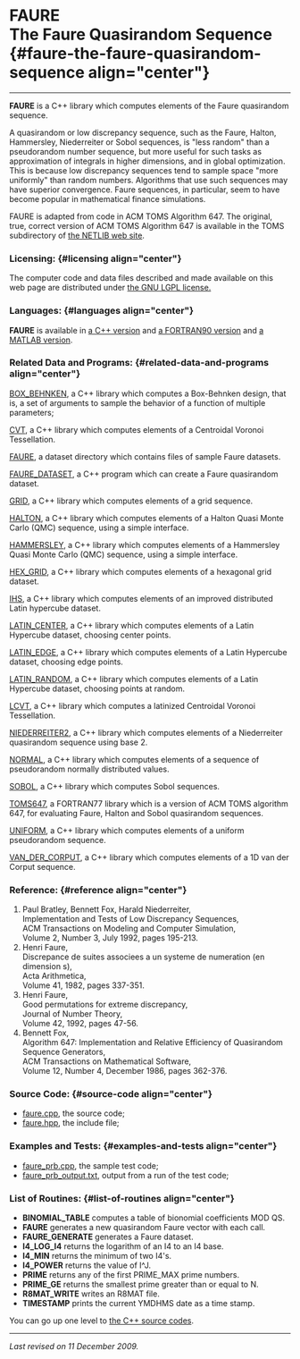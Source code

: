 FAURE\
The Faure Quasirandom Sequence {#faure-the-faure-quasirandom-sequence align="center"}
==============================

------------------------------------------------------------------------

**FAURE** is a C++ library which computes elements of the Faure
quasirandom sequence.

A quasirandom or low discrepancy sequence, such as the Faure, Halton,
Hammersley, Niederreiter or Sobol sequences, is "less random" than a
pseudorandom number sequence, but more useful for such tasks as
approximation of integrals in higher dimensions, and in global
optimization. This is because low discrepancy sequences tend to sample
space "more uniformly" than random numbers. Algorithms that use such
sequences may have superior convergence. Faure sequences, in particular,
seem to have become popular in mathematical finance simulations.

FAURE is adapted from code in ACM TOMS Algorithm 647. The original,
true, correct version of ACM TOMS Algorithm 647 is available in the TOMS
subdirectory of [the NETLIB web site](http://www.netlib.org/).

### Licensing: {#licensing align="center"}

The computer code and data files described and made available on this
web page are distributed under [the GNU LGPL
license.](../../txt/gnu_lgpl.txt)

### Languages: {#languages align="center"}

**FAURE** is available in [a C++
version](../../cpp_src/faure/faure.html) and [a FORTRAN90
version](../../f_src/faure/faure.html) and [a MATLAB
version](../../m_src/faure/faure.html).

### Related Data and Programs: {#related-data-and-programs align="center"}

[BOX\_BEHNKEN](../../cpp_src/box_behnken/box_behnken.html), a C++
library which computes a Box-Behnken design, that is, a set of arguments
to sample the behavior of a function of multiple parameters;

[CVT](../../cpp_src/cvt/cvt.html), a C++ library which computes elements
of a Centroidal Voronoi Tessellation.

[FAURE](../../dataset/faure/faure.html), a dataset directory which
contains files of sample Faure datasets.

[FAURE\_DATASET](../../cpp_src/faure_dataset/faure_dataset.html), a C++
program which can create a Faure quasirandom dataset.

[GRID](../../cpp_src/grid/grid.html), a C++ library which computes
elements of a grid sequence.

[HALTON](../../cpp_src/halton/halton.html), a C++ library which computes
elements of a Halton Quasi Monte Carlo (QMC) sequence, using a simple
interface.

[HAMMERSLEY](../../cpp_src/hammersley/hammersley.html), a C++ library
which computes elements of a Hammersley Quasi Monte Carlo (QMC)
sequence, using a simple interface.

[HEX\_GRID](../../cpp_src/hex_grid/hex_grid.html), a C++ library which
computes elements of a hexagonal grid dataset.

[IHS](../../cpp_src/ihs/ihs.html), a C++ library which computes elements
of an improved distributed Latin hypercube dataset.

[LATIN\_CENTER](../../cpp_src/latin_center/latin_center.html), a C++
library which computes elements of a Latin Hypercube dataset, choosing
center points.

[LATIN\_EDGE](../../cpp_src/latin_edge/latin_edge.html), a C++ library
which computes elements of a Latin Hypercube dataset, choosing edge
points.

[LATIN\_RANDOM](../../cpp_src/latin_random/latin_random.html), a C++
library which computes elements of a Latin Hypercube dataset, choosing
points at random.

[LCVT](../../cpp_src/lcvt/lcvt.html), a C++ library which computes a
latinized Centroidal Voronoi Tessellation.

[NIEDERREITER2](../../cpp_src/niederreiter2/niederreiter2.html), a C++
library which computes elements of a Niederreiter quasirandom sequence
using base 2.

[NORMAL](../../cpp_src/normal/normal.html), a C++ library which computes
elements of a sequence of pseudorandom normally distributed values.

[SOBOL](../../cpp_src/sobol/sobol.html), a C++ library which computes
Sobol sequences.

[TOMS647](../../f77_src/toms647/toms647.html), a FORTRAN77 library which
is a version of ACM TOMS algorithm 647, for evaluating Faure, Halton and
Sobol quasirandom sequences.

[UNIFORM](../../cpp_src/uniform/uniform.html), a C++ library which
computes elements of a uniform pseudorandom sequence.

[VAN\_DER\_CORPUT](../../cpp_src/van_der_corput/van_der_corput.html), a
C++ library which computes elements of a 1D van der Corput sequence.

### Reference: {#reference align="center"}

1.  Paul Bratley, Bennett Fox, Harald Niederreiter,\
    Implementation and Tests of Low Discrepancy Sequences,\
    ACM Transactions on Modeling and Computer Simulation,\
    Volume 2, Number 3, July 1992, pages 195-213.
2.  Henri Faure,\
    Discrepance de suites associees a un systeme de numeration (en
    dimension s),\
    Acta Arithmetica,\
    Volume 41, 1982, pages 337-351.
3.  Henri Faure,\
    Good permutations for extreme discrepancy,\
    Journal of Number Theory,\
    Volume 42, 1992, pages 47-56.
4.  Bennett Fox,\
    Algorithm 647: Implementation and Relative Efficiency of Quasirandom
    Sequence Generators,\
    ACM Transactions on Mathematical Software,\
    Volume 12, Number 4, December 1986, pages 362-376.

### Source Code: {#source-code align="center"}

-   [faure.cpp](faure.cpp), the source code;
-   [faure.hpp](faure.hpp), the include file;

### Examples and Tests: {#examples-and-tests align="center"}

-   [faure\_prb.cpp](faure_prb.cpp), the sample test code;
-   [faure\_prb\_output.txt](faure_prb_output.txt), output from a run of
    the test code;

### List of Routines: {#list-of-routines align="center"}

-   **BINOMIAL\_TABLE** computes a table of bionomial coefficients MOD
    QS.
-   **FAURE** generates a new quasirandom Faure vector with each call.
-   **FAURE\_GENERATE** generates a Faure dataset.
-   **I4\_LOG\_I4** returns the logarithm of an I4 to an I4 base.
-   **I4\_MIN** returns the minimum of two I4's.
-   **I4\_POWER** returns the value of I\^J.
-   **PRIME** returns any of the first PRIME\_MAX prime numbers.
-   **PRIME\_GE** returns the smallest prime greater than or equal to N.
-   **R8MAT\_WRITE** writes an R8MAT file.
-   **TIMESTAMP** prints the current YMDHMS date as a time stamp.

You can go up one level to [the C++ source codes](../cpp_src.html).

------------------------------------------------------------------------

*Last revised on 11 December 2009.*
